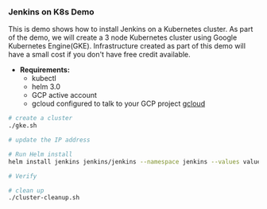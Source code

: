 ### Jenkins on K8s Demo

This is demo shows how to install Jenkins on a Kubernetes cluster. As part of the demo, we will create a 3 node Kubernetes cluster using Google Kubernetes Engine(GKE).
Infrastructure created as part of this demo will have a small cost if you don't have free credit available.

* **Requirements:**
    - kubectl
    - helm 3.0
    - GCP active account
    - gcloud configured to talk to your GCP project [gcloud](https://cloud.google.com/sdk/gcloud)

```bash
# create a cluster
./gke.sh

# update the IP address

# Run Helm install
helm install jenkins jenkins/jenkins --namespace jenkins --values values.yaml

# Verify

# clean up
./cluster-cleanup.sh
```